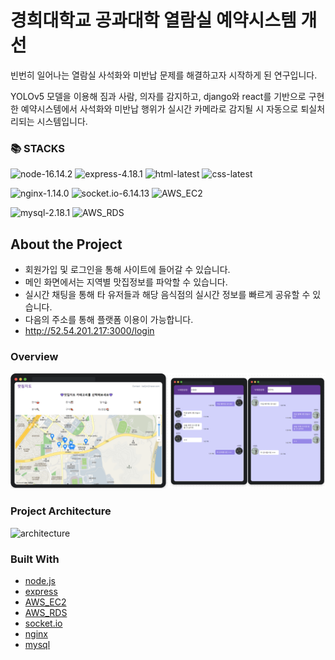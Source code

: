 # 경희대학교 공과대학 열람실 예약시스템 개선

빈번히 일어나는 열람실 사석화와 미반납 문제를 해결하고자 시작하게 된 연구입니다.

YOLOv5 모델을 이용해 짐과 사람, 의자를 감지하고, django와 react를 기반으로 구현한 예약시스템에서 사석화와 미반납 행위가 실시간 카메라로 감지될 시 자동으로 퇴실처리되는 시스템입니다.

### 📚 STACKS

![node-16.14.2](https://img.shields.io/badge/Node-16.14.2-green)
![express-4.18.1](https://img.shields.io/badge/Express-4.18.1-green)
![html-latest](https://img.shields.io/badge/html-5.2-green)
![css-latest](https://img.shields.io/badge/css-3-green)

![nginx-1.14.0](https://img.shields.io/badge/nginx-1.14.0-blue)
![socket.io-6.14.13](https://img.shields.io/badge/socket.io-6.14.13-blue)
![AWS_EC2](https://img.shields.io/badge/AWS_EC2-blue)

![mysql-2.18.1](https://img.shields.io/badge/Mysql-2.18.1-yellowgreen)
![AWS_RDS](https://img.shields.io/badge/AWS_RDS-yellowgreen)

## About the Project

- 회원가입 및 로그인을 통해 사이트에 들어갈 수 있습니다.
- 메인 화면에서는 지역별 맛집정보를 파악할 수 있습니다.
- 실시간 채팅을 통해 타 유저들과 해당 음식점의 실시간 정보를 빠르게 공유할 수 있습니다.
- 다음의 주소를 통해 플랫폼 이용이 가능합니다.
- http://52.54.201.217:3000/login

### Overview

<div align="center">
    <img src="https://github.com/jeongmin1217/favorite_restaurant/blob/main/overview.png">
</div>

### Project Architecture

![architecture](https://github.com/LibraryDetection/.github/assets/79658037/e751cdd9-2e55-4651-8c4d-d7c2277488e1)

### Built With

- [node.js](https://nodejs.org/ko/)
- [express](https://expressjs.com/ko/)
- [AWS_EC2](https://aws.amazon.com/ko/)
- [AWS_RDS](https://aws.amazon.com/ko/)
- [socket.io](https://socket.io/)
- [nginx](https://www.nginx.com/)
- [mysql](https://www.mysql.com/)
